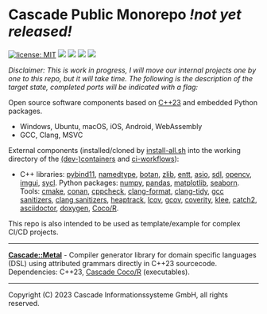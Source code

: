 # Cascade Public Monorepo _!not yet released!_

[![license: MIT](https://img.shields.io/badge/license-MIT-brightgreen.svg)](https://opensource.org/licenses/MIT)
[![](https://github.com/cascade-gmbh/cascade-public-monorepo/actions/workflows/build.yml/badge.svg)](.github/workflows/build.yml)
[![](https://github.com/cascade-gmbh/cascade-public-monorepo/actions/workflows/test.yml/badge.svg)](.github/workflows/test.yml)
[![](https://github.com/cascade-gmbh/cascade-public-monorepo/actions/workflows/doc.yml/badge.svg)](.github/workflows/doc.yml)
[![](https://github.com/cascade-gmbh/cascade-public-monorepo/actions/workflows/deploy.yml/badge.svg)](.github/workflows/deploy.yml)

_Disclaimer: This is work in progress, I will move our internal projects one by one to this repo, but it will take time. The following is the description of the target state, completed ports will be indicated with a flag:_

Open source software components based on [C++23](https://en.cppreference.com/w/cpp/compiler_support/23) and embedded Python packages.

- Windows, Ubuntu, macOS, iOS, Android, WebAssembly 
- GCC, Clang, MSVC

External components (installed/cloned by [install-all.sh](.github/scripts/install-all.sh) into the working directory of the [(dev-)containers](.github/containers) and [ci-workflows](.github/workflows)):

- C++ libraries:
  [pybind11](https://github.com/pybind/pybind11),
  [namedtype](https://github.com/joboccara/NamedType),
  [botan](https://github.com/randombit/botan),
  [zlib](https://github.com/madler/zlib),
  [entt](https://github.com/skypjack/entt),
  [asio](https://github.com/chriskohlhoff/asio),
  [sdl](https://github.com/libsdl-org/SDL),
  [opencv](https://github.com/opencv/opencv),
  [imgui](https://github.com/ocornut/imgui.git),
  [sycl](https://github.com/codeplaysoftware/computecpp-sdk.git).
Python packages:
  [numpy](https://github.com/numpy/numpy),
  [pandas](https://github.com/pandas-dev/pandas),
  [matplotlib](https://github.com/matplotlib/matplotlib),
  [seaborn](https://github.com/mwaskom/seaborn).
Tools:
  [cmake](),
  [conan](),
  [cppcheck](),
  [clang-format](),
  [clang-tidy](),
  [gcc sanitizers](),
  [clang sanitizers](),
  [heaptrack](),
  [lcov](),
  [gcov](),
  [coverity](),
  [klee](https://github.com/klee/klee),
  [catch2](https://github.com/catchorg/Catch2),
  [asciidoctor](https://github.com/asciidoctor/asciidoctor),
  [doxygen](https://github.com/doxygen/doxygen),
  [Coco/R](https://github.com/mingodad/CocoR-CPP).

This repo is also intended to be used as template/example for complex CI/CD projects.

---

[**Cascade::Metal**](components/metal) - Compiler generator library for domain specific languages (DSL) using attributed grammars directly in C++23 sourcecode. Dependencies: C++23, [Cascade Coco/R](https://github.com/cascade-gmbh/cocor) (executables).

---

Copyright (C) 2023 Cascade Informationssysteme GmbH, all rights reserved.
